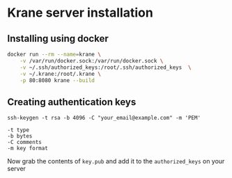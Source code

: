 # Krane server installation

## Installing using docker

```bash
docker run --rm --name=krane \
    -v /var/run/docker.sock:/var/run/docker.sock \
    -v ~/.ssh/authorized_keys:/root/.ssh/authorized_keys  \
    -v ~/.krane:/root/.krane \
    -p 80:8080 krane --build
```

## Creating authentication keys

```
ssh-keygen -t rsa -b 4096 -C "your_email@example.com" -m 'PEM'

-t type
-b bytes
-C comments
-m key format
```

Now grab the contents of `key.pub` and add it to the `authorized_keys` on your server
